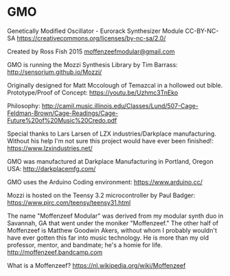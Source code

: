 # GMO

Genetically Modified Oscillator - Eurorack Synthesizer Module CC-BY-NC-SA https://creativecommons.org/licenses/by-nc-sa/2.0/

Created by Ross Fish 2015 moffenzeefmodular@gmail.com

GMO is running the Mozzi Synthesis Library by Tim Barrass: http://sensorium.github.io/Mozzi/

Originally designed for Matt Mccolough of Temazcal in a hollowed out bible. Prototype/Proof of Concept: https://youtu.be/Uzhmc3TnEko

Philosophy: http://camil.music.illinois.edu/Classes/Lund/507-Cage-Feldman-Brown/Cage-Readings/Cage-Future%20of%20Music%20Credo.pdf

Special thanks to Lars Larsen of LZX industries/Darkplace manufacturing. Without his help I'm not sure this project would have ever been finished!: https://www.lzxindustries.net/

GMO was manufactured at Darkplace Manufacturing in Portland, Oregon USA: http://darkplacemfg.com/

GMO uses the Arduino Coding environment: https://www.arduino.cc/

Mozzi is hosted on the Teensy 3.2 microcontroller by Paul Badger: https://www.pjrc.com/teensy/teensy31.html

The name "Moffenzeef Modular" was derived from my modular synth duo in Savannah, GA that went under the moniker "Moffenzeef." The other half of Moffenzeef is Matthew Goodwin Akers, without whom I probably wouldn't have ever gotten this far into music technology. He is more than my old professor, mentor, and bandmate; he's a homie for life. http://moffenzeef.bandcamp.com

What is a Moffenzeef? https://nl.wikipedia.org/wiki/Moffenzeef
